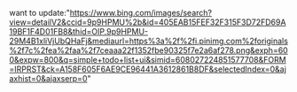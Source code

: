 want to update:"https://www.bing.com/images/search?view=detailV2&ccid=9p9HPMU%2b&id=405EAB15FEF32F315F3D72FD69A19BF1F4D01FB8&thid=OIP.9p9HPMU-29M4B1xliVjUbQHaFj&mediaurl=https%3a%2f%2fi.pinimg.com%2foriginals%2f7c%2fea%2faa%2f7ceaaa22f1352fbe90325f7e2a6af278.png&exph=600&expw=800&q=simple+todo+list+ui&simid=608027224851577708&FORM=IRPRST&ck=A158F605F6AE9CE96441A3612861B8DF&selectedIndex=0&ajaxhist=0&ajaxserp=0"